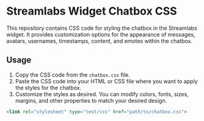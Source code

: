# Streamlabs Widget Chatbox CSS

This repository contains CSS code for styling the chatbox in the Streamlabs widget. It provides customization options for the appearance of messages, avatars, usernames, timestamps, content, and emotes within the chatbox.

## Usage

1. Copy the CSS code from the `chatbox.css` file.
2. Paste the CSS code into your HTML or CSS file where you want to apply the styles for the chatbox.
3. Customize the styles as desired. You can modify colors, fonts, sizes, margins, and other properties to match your desired design.

```html
<link rel="stylesheet" type="text/css" href="path/to/chatbox.css">
